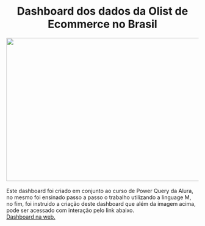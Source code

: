 <h1 align="center">Dashboard dos dados da Olist de Ecommerce no Brasil</h1>
<div align="center">
  <img height="375" width="650" src="https://i.imgur.com/aKjm0Qt.png"/>
</div>
<br>
Este dashboard foi criado em conjunto ao curso de Power Query da Alura, no mesmo foi ensinado passo a passo o trabalho utilizando a linguage M, no fim, 
foi instruido a criação deste dashboard que além da imagem acima, pode ser acessado com interação pelo link abaixo.
<br>
<a href="https://app.powerbi.com/view?r=eyJrIjoiZWI0Njg3MGItODVlNS00NDVlLThkMmUtODhkNGJkZjE5Y2QzIiwidCI6IjExZGJiZmUyLTg5YjgtNDU0OS1iZTEwLWNlYzM2NGU1OTU1MSIsImMiOjR9">Dashboard na web.</a>
